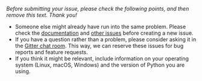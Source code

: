 *Before submitting your issue, please check the following points, and then remove this text. Thank you!*

- Someone else might already have run into the same problem. Please check the [documentation](https://parselmouth.readthedocs.io/en/latest/) and [other issues](https://github.com/YannickJadoul/Parselmouth/issues) before creating a new issue.
- If you have a question rather than a problem, please consider asking it in the [Gitter chat room](https://gitter.im/PraatParselmouth/Lobby). This way, we can reserve these issues for bug reports and feature requests.
- If you think it might be relevant, include information on your operating system (Linux, macOS, Windows) and the version of Python you are using.

